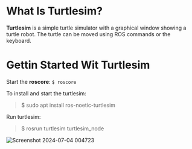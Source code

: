 # What Is Turtlesim?
**Turtlesim** is a simple turtle simulator with a graphical window showing a turtle robot. The turtle can be moved using ROS commands or the keyboard.

# Gettin Started Wit Turtlesim
Start the **roscore**:
``` $ roscore ```

To install and start the turtlesim:
> $ sudo apt install ros-noetic-turtlesim

Run turtlesim:
> $ rosrun turtlesim turtlesim_node

![Screenshot 2024-07-04 004723](https://github.com/iSarh/ros1_turtlesim-/assets/63901303/4261c90b-3a01-48a7-a0a9-39925fb9e1a2)
